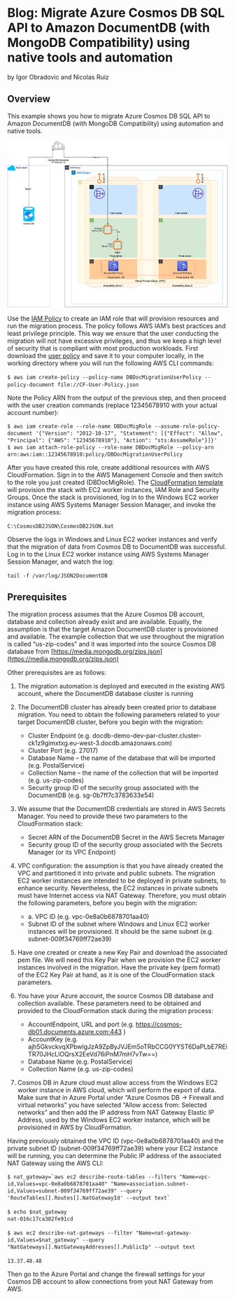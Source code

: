 # Blog: Migrate Azure Cosmos DB SQL API to Amazon DocumentDB (with MongoDB Compatibility) using native tools and automation
by Igor Obradovic and Nicolas Ruiz

## Overview

This example shows you how to migrate Azure Cosmos DB SQL API to Amazon DocumentDB (with MongoDB Compatibility) using automation and native tools. 

![](Blog-1-C2DDB-Diagram-1000px.png)

Use the [IAM Policy](CF-User-Policy.json) to create an IAM role that will provision resources and run the migration process. The policy follows AWS IAM’s best practices and least privilege principle. This way we ensure that the user conducting the migration will not have excessive privileges, and thus we keep a high level of security that is compliant with most production workloads. First download the [user policy](CF-User-Policy.json) and save it to your computer locally, in the working directory where you will run the following AWS CLI commands: 

`$ aws iam create-policy --policy-name DBDocMigrationUserPolicy --policy-document file://CF-User-Policy.json`

Note the Policy ARN from the output of the previous step, and then proceed with the user creation commands (replace 12345678910 with your actual account number): 

```
$ aws iam create-role --role-name DBDocMigRole --assume-role-policy-document '{"Version": "2012-10-17", "Statement": [{"Effect": "Allow", "Principal": {"AWS": "12345678910"}, "Action": "sts:AssumeRole"}]}'
$ aws iam attach-role-policy --role-name DBDocMigRole --policy-arn arn:aws:iam::12345678910:policy/DBDocMigrationUserPolicy 

```

After you have created this role, create additional resources with AWS CloudFormation. Sign in to the AWS Management Console and then switch to the role you just created (DBDocMigRole). The [CloudFormation template](CosmosDB-Migration.yaml) will provision the stack with EC2 worker instances, IAM Role and Security Groups. Once the stack is provisioned, log in to the Windows EC2 worker instance using AWS Systems Manager Session Manager, and invoke the migration process: 

`C:\CosmosDB2JSON\CosmosDB2JSON.bat`
 
Observe the logs in Windows and Linux EC2 worker instances and verify that the migration of data from Cosmos DB to DocumentDB was successful. Log in to the Linux EC2 worker instance using AWS Systems Manager Session Manager, and watch the log: 

`tail -f /var/log/JSON2DocumentDB`

## Prerequisites

The migration process assumes that the Azure Cosmos DB account, database and collection already exist and are available. Equally, the assumption is that the target Amazon DocumentDB cluster is provisioned and available. The example collection that we use throughout the migration is called “us-zip-codes” and it was imported into the source Cosmos DB database from [https://media.mongodb.org/zips.json](https://media.mongodb.org/zips.json) 

Other prerequisites are as follows: 

1. The migration automation is deployed and executed in the existing AWS account, where the DocumentDB database cluster is running 
2.	The DocumentDB cluster has already been created prior to database migration. You need to obtain the following parameters related to your target DocumentDB cluster, before you begin with the migration: 

	* Cluster Endpoint (e.g. docdb-demo-dev-par-cluster.cluster-ck1z9gimxtxg.eu-west-3.docdb.amazonaws.com) 
	* Cluster Port (e.g. 27017) 
	* Database Name – the name of the database that will be imported (e.g. PostalService)
	* Collection Name – the name of the collection that will be imported (e.g. us-zip-codes)
	* Security group ID of the security group associated with the DocumentDB (e.g. sg-0b7ff7c3783633e54)
3.	We assume that the DocumentDB credentials are stored in AWS Secrets Manager. You need to provide these two parameters to the CloudFormation stack: 
	* Secret ARN of the DocumentDB Secret in the AWS Secrets Manager
	* Security group ID of the security group associated with the Secrets Manager (or its VPC Endpoint)
4.	VPC configuration: the assumption is that you have already created the VPC and partitioned it into private and public subnets. The migration EC2 worker instances are intended to be deployed in private subnets, to enhance security. Nevertheless, the EC2 instances in private subnets must have Internet access via NAT Gateway. Therefore, you must obtain the following parameters, before you begin with the migration: 
	* a.	VPC ID (e.g. vpc-0e8a0b6878701aa40) 
	* Subnet ID of the subnet where Windows and Linux EC2 worker instances will be provisioned. It should be the same subnet (e.g. subnet-009f34769ff72ae39)
5.	Have one created or create a new Key Pair and download the associated pem file. We will need this Key Pair when we provision the EC2 worker instances involved in the migration. Have the private key (pem format) of the EC2 Key Pair at hand, as it is one of the CloudFormation stack parameters.
6.	You have your Azure account, the source Cosmos DB database and collection available. These parameters need to be obtained and provided to the CloudFormation stack during the migration process: 
	* AccountEndpoint, URL and port (e.g. https://cosmos-db01.documents.azure.com:443 ) 
	* AccountKey (e.g. ajh5GkvckvqXPbwlgJzA9ZpByJVJEm5oTRbCCG0YYST6DaPLbE7REiTR70JHcLlOQrsX2EeVd76iPnM7mH7vTw==)
	* Database Name (e.g. PostalService) 
	* Collection Name (e.g. us-zip-codes)
7.	Cosmos DB in Azure cloud must allow access from the Windows EC2 worker instance in AWS cloud, which will perform the export of data. Make sure that in Azure Portal under “Azure Cosmos DB -> Firewall and virtual networks” you have selected “Allow access from: Selected networks” and then add the IP address from NAT Gateway Elastic IP Address, used by the Windows EC2 worker instance, which will be provisioned in AWS by CloudFormation.

Having previously obtained the VPC ID (vpc-0e8a0b6878701aa40) and the private subnet ID (subnet-009f34769ff72ae39) where your EC2 instance will be running, you can determine the Public IP address of the associated NAT Gateway using the AWS CLI: 

```
$ nat_gateway=`aws ec2 describe-route-tables --filters "Name=vpc-id,Values=vpc-0e8a0b6878701aa40" "Name=association.subnet-id,Values=subnet-009f34769ff72ae39" --query 'RouteTables[].Routes[].NatGatewayId' --output text`

$ echo $nat_gateway 
nat-016c17ca382fe91cd

$ aws ec2 describe-nat-gateways --filter "Name=nat-gateway-id,Values=$nat_gateway" --query "NatGateways[].NatGatewayAddresses[].PublicIp" --output text

13.37.48.48
```
Then go to the Azure Portal and change the firewall settings for your Cosmos DB account to allow connections from yout NAT Gateway from AWS. 

